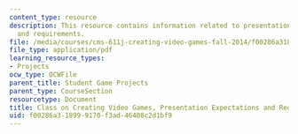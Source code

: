 ```yaml
---
content_type: resource
description: This resource contains information related to presentation expectations
  and requirements.
file: /media/courses/cms-611j-creating-video-games-fall-2014/f00286a318999170f3ad46408c2d1bf9_MITCMS_611JF14_Presntation.pdf
file_type: application/pdf
learning_resource_types:
- Projects
ocw_type: OCWFile
parent_title: Student Game Projects
parent_type: CourseSection
resourcetype: Document
title: Class on Creating Video Games, Presentation Expectations and Requirements
uid: f00286a3-1899-9170-f3ad-46408c2d1bf9
---
```

